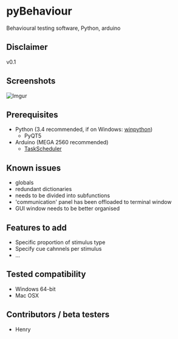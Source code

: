 # pyBehaviour
Behavioural testing software, Python, arduino

## Disclaimer
v0.1

## Screenshots
![Imgur](http://i.imgur.com/Fzr6LJq.png)

## Prerequisites
* Python (3.4 recommended, if on Windows: [winpython](http://winpython.github.io))
  * PyQT5
* Arduino (MEGA 2560 recommended)
  * [TaskScheduler](http://playground.arduino.cc/Code/TaskScheduler)

## Known issues
* globals
* redundant dictionaries
* needs to be divided into subfunctions
* 'communication' panel has been offloaded to terminal window
* GUI window needs to be better organised

## Features to add
* Specific proportion of stimulus type
* Specify cue cahnnels per stimulus
* ...

## Tested compatibility
* Windows 64-bit
* Mac OSX

## Contributors / beta testers
* Henry
